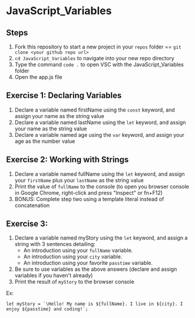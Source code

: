 # JavaScript_Variables

## Steps 

1. Fork this repository to start a new project in your `repos` folder == `git clone <your github repo url>`
2. `cd JavaScript_Variables` to navigate into your new repo directory
3. Type the command `code .` to open VSC with the JavaScript_Variables folder
4. Open the app.js file

## Exercise 1: Declaring Variables

1. Declare a variable named firstName using the `const` keyword, and assign your name as the string value
2. Declare a variable named lastName using the `let` keyword, and assign your name as the string value
3. Declare a variable named age using the `var` keyword, and assign your age as the number value

## Exercise 2: Working with Strings

1. Declare a variable named fullName using the `let` keyword, and assign your `firstName` plus your `lastName` as the string value
2. Print the value of `fullName` to the console (to open you browser console in Google Chrome, right-click and press "Inspect" or fn+F12)
3. BONUS: Complete step two using a template literal instead of concatenation

## Exercise 3: 

1. Declare a variable named myStory using the `let` keyword, and assign a string with 3 sentences detailing:
    - An introduction using your `fullName` variable.
    - An introduction using your `city` variable.
    - An introduction using your favorite `passtime` variable.
2. Be sure to use variables as the above answers (declare and assign variables if you haven't already)
3. Print the result of `myStory` to the browser console

Ex: 
```
let myStory = `\Hello! My name is ${fullName}. I live in ${city}. I enjoy ${passtime} and coding!`;
```